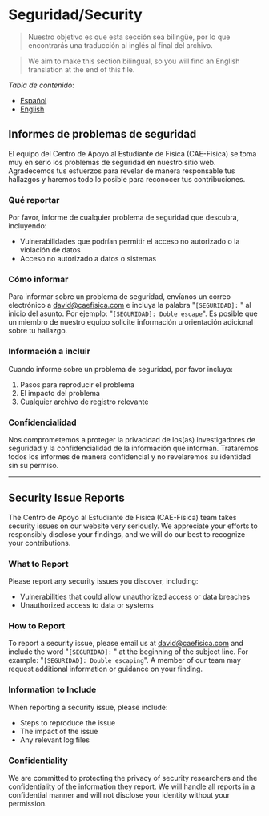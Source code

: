# Seguridad/Security

> Nuestro objetivo es que esta sección sea bilingüe, por lo que encontrarás una traducción al inglés al final del archivo.

<!-- división -->

> We aim to make this section bilingual, so you will find an English translation at the end of this file.

*Tabla de contenido*:

- [Español](#informes-de-problemas-de-seguridad)
- [English](#security-issue-reports)

## Informes de problemas de seguridad

El equipo del Centro de Apoyo al Estudiante de Física (CAE-Física) se toma muy en serio los problemas de seguridad en nuestro sitio web. Agradecemos tus esfuerzos para revelar de manera responsable tus hallazgos y haremos todo lo posible para reconocer tus contribuciones.

### Qué reportar

Por favor, informe de cualquier problema de seguridad que descubra, incluyendo:

- Vulnerabilidades que podrían permitir el acceso no autorizado o la violación de datos
- Acceso no autorizado a datos o sistemas

### Cómo informar

Para informar sobre un problema de seguridad, envíanos un correo electrónico a david@caefisica.com e incluya la palabra "`[SEGURIDAD]:` " al inicio del asunto. Por ejemplo: "`[SEGURIDAD]: Doble escape`". Es posible que un miembro de nuestro equipo solicite información u orientación adicional sobre tu hallazgo.

### Información a incluir

Cuando informe sobre un problema de seguridad, por favor incluya:

1. Pasos para reproducir el problema
2. El impacto del problema
3. Cualquier archivo de registro relevante

### Confidencialidad

Nos comprometemos a proteger la privacidad de los(as) investigadores de seguridad y la confidencialidad de la información que informan. Trataremos todos los informes de manera confidencial y no revelaremos su identidad sin su permiso.

---

## Security Issue Reports

The Centro de Apoyo al Estudiante de Física (CAE-Física) team takes security issues on our website very seriously. We appreciate your efforts to responsibly disclose your findings, and we will do our best to recognize your contributions.

### What to Report

Please report any security issues you discover, including:

- Vulnerabilities that could allow unauthorized access or data breaches
- Unauthorized access to data or systems

### How to Report

To report a security issue, please email us at david@caefisica.com and include the word "`[SEGURIDAD]:` " at the beginning of the subject line. For example: "`[SEGURIDAD]: Double escaping`". A member of our team may request additional information or guidance on your finding.

### Information to Include

When reporting a security issue, please include:

- Steps to reproduce the issue
- The impact of the issue
- Any relevant log files

### Confidentiality

We are committed to protecting the privacy of security researchers and the confidentiality of the information they report. We will handle all reports in a confidential manner and will not disclose your identity without your permission.
